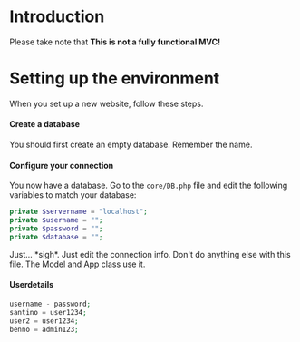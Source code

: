 # Introduction
Please take note that __This is not a fully functional MVC!__

# Setting up the environment
When you set up a new website, follow these steps.

#### Create a database
You should first create an empty database. Remember the name.

#### Configure your connection
You now have a database. Go to the `core/DB.php` file and edit the following variables to match your database:
```php
private $servername = "localhost";
private $username = "";
private $password = "";
private $database = "";
```

Just... \*sigh\*. Just edit the connection info. Don't do anything else with this file. The Model and App class use it.




#### Userdetails
```php
username - password;
santino = user1234;
user2 = user1234;
benno = admin123;
```
